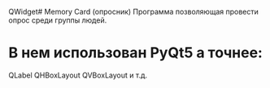 
  QWidget# Memory Card (опросник)
Программа позволяющая провести опрос среди группы людей.

# В нем использован PyQt5 а точнее:
  QLabel
  QHBoxLayout
  QVBoxLayout
  и т.д.
